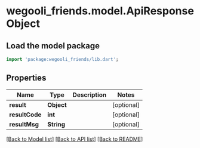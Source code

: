 # wegooli_friends.model.ApiResponseObject

## Load the model package

```dart
import 'package:wegooli_friends/lib.dart';
```

## Properties

| Name           | Type       | Description | Notes      |
| -------------- | ---------- | ----------- | ---------- |
| **result**     | **Object** |             | [optional] |
| **resultCode** | **int**    |             | [optional] |
| **resultMsg**  | **String** |             | [optional] |

[[Back to Model list]](../README.md#documentation-for-models)
[[Back to API list]](../README.md#documentation-for-api-endpoints)
[[Back to README]](../README.md)
